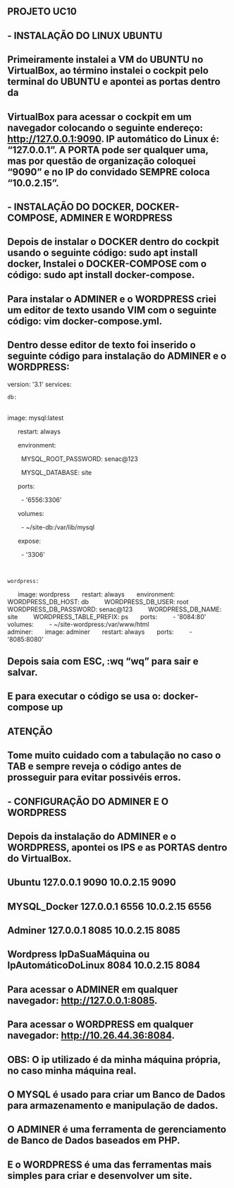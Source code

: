## PROJETO UC10

## - INSTALAÇÃO DO LINUX UBUNTU

## Primeiramente instalei a VM do UBUNTU no VirtualBox, ao término instalei o cockpit pelo terminal do UBUNTU e apontei as portas dentro da
## VirtualBox para acessar o cockpit em um navegador colocando o seguinte endereço: http://127.0.0.1:9090. IP automático do Linux é: “127.0.0.1”. A PORTA pode ser qualquer uma, mas por questão de organização coloquei “9090” e no IP do convidado SEMPRE coloca “10.0.2.15”.

## - INSTALAÇÃO DO DOCKER, DOCKER-COMPOSE, ADMINER E WORDPRESS

## Depois de instalar o DOCKER dentro do cockpit usando o seguinte código: sudo apt install docker, Instalei o DOCKER-COMPOSE com o código: sudo apt install docker-compose.
## Para instalar o ADMINER e o WORDPRESS criei um editor de texto usando VIM com o seguinte código: vim docker-compose.yml.
## Dentro desse editor de texto foi inserido o seguinte código para instalação do ADMINER e o WORDPRESS:


version: '3.1'
services:
 
    
    db:
        
        image: mysql:latest
        
        restart: always
        
        environment:
        
            MYSQL_ROOT_PASSWORD: senac@123
            
            MYSQL_DATABASE: site
            
        ports:
        
            - '6556:3306'
            
        volumes:
        
            - ~/site-db:/var/lib/mysql
            
        expose:
        
            - '3306'
            
   
    
    wordpress:
        image: wordpress
        restart: always
        environment:
            WORDPRESS_DB_HOST: db
            WORDPRESS_DB_USER: root
            WORDPRESS_DB_PASSWORD: senac@123
            WORDPRESS_DB_NAME: site
            WORDPRESS_TABLE_PREFIX: ps
        ports:
            - '8084:80'
        volumes:
            - ~/site-wordpress:/var/www/html
    
    adminer:
        image: adminer
        restart: always
        ports:
            - '8085:8080'

## Depois saia com ESC, :wq “wq” para sair e salvar.
## E para executar o código se usa o: docker-compose up

## ATENÇÃO
## Tome muito cuidado com a tabulação no caso o TAB e sempre reveja o código antes de prosseguir para evitar possivéis erros.

## - CONFIGURAÇÃO DO ADMINER E O WORDPRESS

## Depois da instalação do ADMINER e o WORDPRESS, apontei os IPS e as PORTAS dentro do VirtualBox.

## Ubuntu 127.0.0.1 9090 10.0.2.15 9090
## MYSQL_Docker 127.0.0.1 6556 10.0.2.15 6556
## Adminer 127.0.0.1 8085 10.0.2.15 8085
## Wordpress IpDaSuaMáquina ou IpAutomáticoDoLinux 8084 10.0.2.15 8084

## Para acessar o ADMINER em qualquer navegador: http://127.0.0.1:8085.

## Para acessar o WORDPRESS em qualquer navegador: http://10.26.44.36:8084.
## OBS: O ip utilizado é da minha máquina própria, no caso minha máquina real.

## O MYSQL é usado para criar um Banco de Dados para armazenamento e manipulação de dados.

## O ADMINER é uma ferramenta de gerenciamento de Banco de Dados baseados em PHP.

## E o WORDPRESS é uma das ferramentas mais simples para criar e desenvolver um site.
